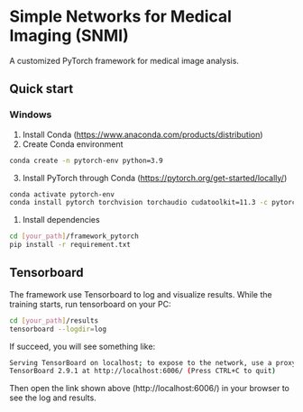 # Simple Networks for Medical Imaging (SNMI) 

A customized PyTorch framework for medical image analysis.

## Quick start
### Windows
1. Install Conda (https://www.anaconda.com/products/distribution)
2. Create Conda environment
```bash
conda create -n pytorch-env python=3.9
```
3. Install PyTorch through Conda (https://pytorch.org/get-started/locally/)
```bash
conda activate pytorch-env
conda install pytorch torchvision torchaudio cudatoolkit=11.3 -c pytorch
```
1. Install dependencies
```bash
cd [your_path]/framework_pytorch
pip install -r requirement.txt
```

## Tensorboard

The framework use Tensorboard to log and visualize results.
While the training starts, run tensorboard on your PC:
```bash
cd [your_path]/results
tensorboard --logdir=log
```
If succeed, you will see something like:
```bash
Serving TensorBoard on localhost; to expose to the network, use a proxy or pass --bind_all
TensorBoard 2.9.1 at http://localhost:6006/ (Press CTRL+C to quit)
```
Then open the link shown above (http://localhost:6006/) in your browser to see the log and results.

